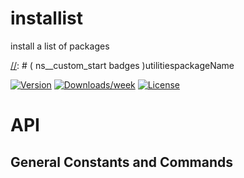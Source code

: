 
[//]: # ( ns__file unit: standard, comp: README.md )

[//]: # ( ns__custom_start beginning )

[//]: # ( ns__custom_end beginning )

[//]: # ( ns__start_section intro )

[//]: # ( ns__custom_start description )
installist
======
install a list of packages

[//]: # ( ns__custom_end description )

[//]: # ( ns__custom_start afterDescription )

[//]: # ( ns__custom_end afterDescription )

[//]: # ( ns__custom_start badges )utilitiespackageName

[//]: # ( ns__start_section usageSection )

[![Version](https://img.shields.io/npm/v/installist.svg)](https://npmjs.org/package/installist)
[![Downloads/week](https://img.shields.io/npm/dw/installist.svg)](https://npmjs.org/package/installist)
[![License](https://img.shields.io/npm/l/installist.svg)](https://github.com/YizYah/installist/blob/master/package.json)

[//]: # ( ns__custom_end badges )

[//]: # ( ns__end_section intro )


[//]: # ( ns__start_section api )


[//]: # ( ns__custom_start APIIntro )
# API

[//]: # ( ns__custom_end APIIntro )


[//]: # ( ns__custom_start constantsIntro )
## General Constants and Commands

[//]: # ( ns__custom_end constantsIntro )



[//]: # ( ns__start_section types )


[//]: # ( ns__end_section types )


[//]: # ( ns__end_section api )


